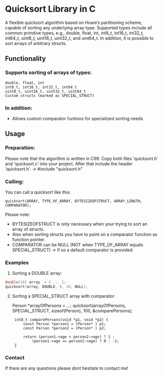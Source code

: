 # Quicksort Library in C

A flexible quicksort algorithm based on Hoare’s partitioning scheme, capable of sorting any underlying array type.
Supported types include all common primitive types, e.g., double, float, int, int8_t, int16_t, int32_t, int64_t, uint8_t, uint16_t, uint32_t, and uint64_t.
In addition, it is possible to sort arrays of arbitrary structs.

## Functionality

### Supports sorting of arrays of types:
	double, float, int
	int8_t, int16_t, int32_t, int64_t
	uint8_t, uint16_t, uint32_t, uint64_t
	Custom structs (marked as SPECIAL_STRUCT)

### In addition:

- Allows custom comparator funtions for specialized sorting needs

## Usage

### Preparation:

Please note that the algorithm is written in C99.
Copy both files 'quicksort.h' and 'quicksort.c' into your project. After that include the header 'quicksort.h'.
-> #include "quicksort.h"

### Calling:

You can call a quicksort like this:

	quicksort(ARRAY, TYPE_OF_ARRAY, BYTESIZEOFSTRUCT, ARRAY_LENGTH, COMPARATOR);

Please note:
- BYTESIZEOFSTRUCT is only necessary when your trying to sort an array of structs.
- Also when sorting structs you have to point on a comparator function as function pointer.
- COMPARATOR can be NULL (NOT when TYPE_OF_ARRAY equals SPECIAL_STRUCT) -> if so a default comparator is provided.

### Examples

1. Sorting a DOUBLE array:

```c
double[10] array  = { ... };
quicksort(array, DOUBLE, 0, 10, NULL);
```

2. Sorting a SPECIAL_STRUCT array with comparator:

	Person *arrayOfPersons = ...;
    	quicksort(arrayOfPersons, SPECIAL_STRUCT, sizeof(Person), 100, &comparePersons);

    	int8_t comparePersons(void *p1, void *p2) {
        	const Person *person1 = (Person* ) p1;
        	const Person *person2 = (Person* ) p2;

        	return (person1->age < person2->age) ? 1 :
            	(person1->age == person2->age) ? 0 : -1;
    	}

### Contact

If there are any questions please dont hesitate to contact me!






	
    
   

   
   

